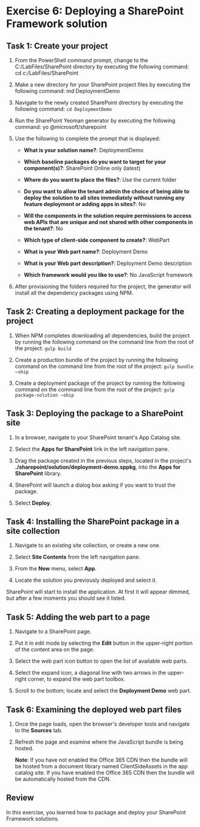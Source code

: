 ﻿# Exercise 6: Deploying a SharePoint Framework solution

## Task 1: Create your project

1. From the PowerShell command prompt, change to the C:/LabFiles/SharePoint directory by executing the following command: cd c:/LabFiles/SharePoint

1. Make a new directory for your SharePoint project files by executing the following command: md DeploymentDemo

1. Navigate to the newly created SharePoint directory by executing the following command: `cd DeploymentDemo`

1. Run the SharePoint Yeoman generator by executing the following command: yo @microsoft/sharepoint

1. Use the following to complete the prompt that is displayed:

    - **What is your solution name?**: DeploymentDemo

    - **Which baseline packages do you want to target for your component(s)?**: SharePoint Online only (latest)

    - **Where do you want to place the files?**: Use the current folder

    - **Do you want to allow the tenant admin the choice of being able to deploy the solution to all sites immediately without running any feature deployment or adding apps in sites?**: No

    - **Will the components in the solution require permissions to access web APIs that are unique and not shared with other components in the tenant?**: No

    - **Which type of client-side component to create?**: WebPart

    - **What is your Web part name?**: Deployment Demo

    - **What is your Web part description?**: Deployment Demo description

    - **Which framework would you like to use?**: No JavaScript framework

1. After provisioning the folders required for the project, the generator will install all the dependency packages using NPM.

## Task 2: Creating a deployment package for the project

1. When NPM completes downloading all dependencies, build the project by running the following command on the command line from the root of the project: `gulp build`

1. Create a production bundle of the project by running the following command on the command line from the root of the project: `gulp bundle –ship`

1. Create a deployment package of the project by running the following command on the command line from the root of the project: `gulp package-solution –ship`

## Task 3: Deploying the package to a SharePoint site

1. In a browser, navigate to your SharePoint tenant's App Catalog site.

1. Select the **Apps for SharePoint** link in the left navigation pane.

1. Drag the package created in the previous steps, located in the project's **./sharepoint/solution/deployment-demo.sppkg**, into the **Apps for SharePoint** library.

1. SharePoint will launch a dialog box asking if you want to trust the package.

1. Select **Deploy**.

## Task 4: Installing the SharePoint package in a site collection

1. Navigate to an existing site collection, or create a new one.

1. Select **Site Contents** from the left navigation pane.

1. From the **New** menu, select **App**.

1. Locate the solution you previously deployed and select it.

SharePoint will start to install the application. At first it will appear dimmed, but after a few moments you should see it listed.

## Task 5: Adding the web part to a page

1. Navigate to a SharePoint page.

1. Put it in edit mode by selecting the **Edit** button in the upper-right portion of the content area on the page.

1. Select the web part icon button to open the list of available web parts.

1. Select the expand icon, a diagonal line with two arrows in the upper-right corner, to expand the web part toolbox.

1. Scroll to the bottom; locate and select the **Deployment Demo** web part.

## Task 6: Examining the deployed web part files

1. Once the page loads, open the browser's developer tools and navigate to the **Sources** tab.

1. Refresh the page and examine where the JavaScript bundle is being hosted.

    **Note**:
    If you have not enabled the Office 365 CDN then the bundle will be hosted from a document library named ClientSideAssets in the app catalog site. If you have enabled the Office 365 CDN then the bundle will be automatically hosted from the CDN.
## Review

In this exercise, you learned how to package and deploy your SharePoint Framework solutions.

